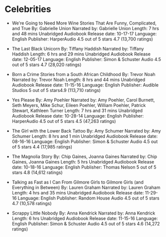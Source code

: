 # Celebrities

- We're Going to Need More Wine
Stories That Are Funny, Complicated, and True
By: Gabrielle Union
Narrated by: Gabrielle Union
Length: 7 hrs and 48 mins
Unabridged Audiobook
Release date: 10-17-17
Language: English
Publisher: HarperAudio
     4.5 out of 5 stars 4.7 (13,700 ratings)

- The Last Black Unicorn
By: Tiffany Haddish
Narrated by: Tiffany Haddish
Length: 6 hrs and 29 mins
Unabridged Audiobook
Release date: 12-05-17
Language: English
Publisher: Simon & Schuster Audio
     4.5 out of 5 stars 4.7 (28,020 ratings)

- Born a Crime
Stories from a South African Childhood
By: Trevor Noah
Narrated by: Trevor Noah
Length: 8 hrs and 44 mins
Unabridged Audiobook
Release date: 11-15-16
Language: English
Publisher: Audible Studios
     5 out of 5 stars4.9 (113,710 ratings)

- Yes Please
By: Amy Poehler
Narrated by: Amy Poehler, Carol Burnett, Seth Meyers, Mike Schur, Eileen Poehler, William Poehler, Patrick Stewart, Kathleen Turner
Length: 7 hrs and 31 mins
Unabridged Audiobook
Release date: 10-28-14
Language: English
Publisher: HarperAudio
     4.5 out of 5 stars 4.5 (47,263 ratings)

- The Girl with the Lower Back Tattoo
By: Amy Schumer
Narrated by: Amy Schumer
Length: 8 hrs and 1 min
Unabridged Audiobook
Release date: 08-16-16
Language: English
Publisher: Simon & Schuster Audio
     4.5 out of 5 stars 4.4 (17,985 ratings)

- The Magnolia Story
By: Chip Gaines, Joanna Gaines
Narrated by: Chip Gaines, Joanna Gaines
Length: 5 hrs
Unabridged Audiobook
Release date: 10-18-16
Language: English
Publisher: Thomas Nelson
     5 out of 5 stars 4.8 (14,612 ratings)

- Talking as Fast as I Can
From Gilmore Girls to Gilmore Girls (and Everything in Between)
By: Lauren Graham
Narrated by: Lauren Graham
Length: 4 hrs and 35 mins
Unabridged Audiobook
Release date: 11-29-16
Language: English
Publisher: Random House Audio
     4.5 out of 5 stars 4.7 (10,578 ratings)

- Scrappy Little Nobody
By: Anna Kendrick
Narrated by: Anna Kendrick
Length: 6 hrs
Unabridged Audiobook
Release date: 11-15-16
Language: English
Publisher: Simon & Schuster Audio
     4.5 out of 5 stars 4.6 (14,272 ratings)